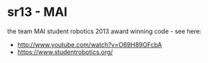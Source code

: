 sr13 - MAI
====

the team MAI student robotics 2013 award winning code - see here: 
- http://www.youtube.com/watch?v=O69H89OFcbA
- https://www.studentrobotics.org/

